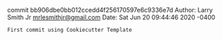 commit bb906dbe0bb012ccedd4f256170597e6c9336e7d
Author: Larry Smith Jr <mrlesmithjr@gmail.com>
Date:   Sat Jun 20 09:44:46 2020 -0400

    First commit using Cookiecutter Template
